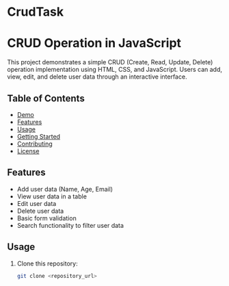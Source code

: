 # CrudTask
# CRUD Operation in JavaScript

This project demonstrates a simple CRUD (Create, Read, Update, Delete) operation implementation using HTML, CSS, and JavaScript. Users can add, view, edit, and delete user data through an interactive interface.

## Table of Contents

- [Demo](#demo)
- [Features](#features)
- [Usage](#usage)
- [Getting Started](#getting-started)
- [Contributing](#contributing)
- [License](#license)


## Features

- Add user data (Name, Age, Email)
- View user data in a table
- Edit user data
- Delete user data
- Basic form validation
- Search functionality to filter user data

## Usage

1. Clone this repository:

   ```bash
   git clone <repository_url>
